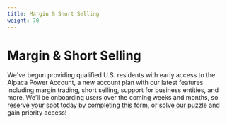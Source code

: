 ```yaml
---
title: Margin & Short Selling
weight: 70
---
```


# Margin & Short Selling

We've begun providing qualified U.S. residents with early access to the Alpaca Power Account, a new account plan with 
our latest features including margin trading, short selling, support for business entities, and more. We’ll be 
onboarding users over the coming weeks and months, so [reserve your spot today by completing this form](https://goo.gl/forms/D9k1MMNtY9awXcum1), 
or [solve our puzzle](https://alpaca.markets/#power) and gain priority access!